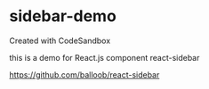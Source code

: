 # sidebar-demo

Created with CodeSandbox

this is a demo for React.js component react-sidebar

https://github.com/balloob/react-sidebar
